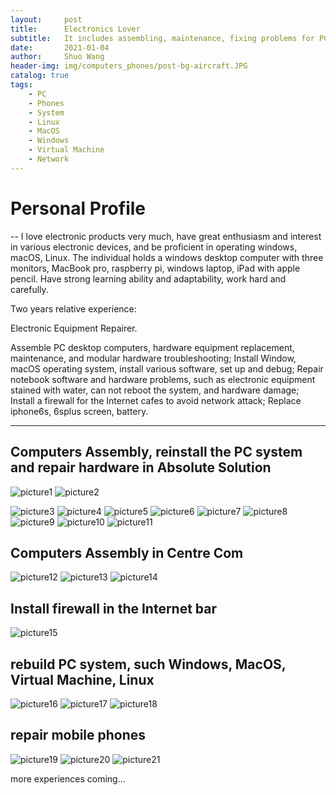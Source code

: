 ```yaml
---
layout:     post
title:      Electronics Lover
subtitle:   It includes assembling, maintenance, fixing problems for PC, iPhone; Rebuild and be familiar with operation system, such as Linux, MacOS and Windows; Build firewall for Internet bar to avoid ip flooding.
date:       2021-01-04
author:     Shuo Wang
header-img: img/computers_phones/post-bg-aircraft.JPG
catalog: true
tags:
    - PC
    - Phones
    - System
    - Linux
    - MacOS
    - Windows
    - Virtual Machine
    - Network
---
```



# Personal Profile
--
I love electronic products very much, have great enthusiasm and interest in various electronic devices, and be proficient
in operating windows, macOS, Linux. The individual holds a windows desktop computer with three monitors, MacBook
pro, raspberry pi, windows laptop, iPad with apple pencil. Have strong learning ability and adaptability, work hard and
carefully.

Two years relative experience:

Electronic Equipment Repairer.

Assemble PC desktop computers, hardware equipment replacement, maintenance, and modular hardware troubleshooting;
Install Window, macOS operating system, install various software, set up and debug;
Repair notebook software and hardware problems, such as electronic equipment stained with water, can not reboot the
system, and hardware damage;
Install a firewall for the Internet cafes to avoid network attack;
Replace iphone6s, 6splus screen, battery.

---

## Computers Assembly, reinstall the PC system and repair hardware in Absolute Solution
![picture1](/img/computers_phones/c3.jpg)
![picture2](/img/computers_phones/c4.jpg)
                                                                               
![picture3](/img/computers_phones/c2.jpg)
![picture4](/img/computers_phones/c1.jpg)
![picture5](/img/computers_phones/c5.jpg)
![picture6](/img/computers_phones/c6.jpg)
![picture7](/img/computers_phones/parts1.jpg)
![picture8](/img/computers_phones/parts2.jpg)
![picture9](/img/computers_phones/parts3.jpg)
![picture10](/img/computers_phones/parts4.jpg)
![picture11](/img/computers_phones/1.jpg)

## Computers Assembly in Centre Com
![picture12](/img/computers_phones/cc1.jpg)
![picture13](/img/computers_phones/cc2.jpg)
![picture14](/img/computers_phones/cc3.jpg)

## Install firewall in the Internet bar
![picture15](/img/computers_phones/parts2.jpg)

## rebuild PC system, such Windows, MacOS, Virtual Machine, Linux
![picture16](/img/computers_phones/sys1.jpg)
![picture17](/img/computers_phones/sys2.jpg)
![picture18](/img/computers_phones/sys2.jpg)

## repair mobile phones
![picture19](/img/computers_phones/phone1.jpg)
![picture20](/img/computers_phones/phone2.jpg)
![picture21](/img/computers_phones/phone3.jpg)

more experiences coming...
